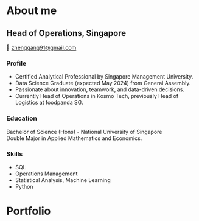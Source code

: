 # About me

## Head of Operations, Singapore

📧 zhenggang91@gmail.com

### Profile
- Certified Analytical Professional by Singapore Management University.
- Data Science Graduate (expected May 2024) from General Assembly.
- Passionate about innovation, teamwork, and data-driven decisions.
- Currently Head of Operations in Kosmo Tech, previously Head of Logistics at foodpanda SG.

### Education

Bachelor of Science (Hons) - National University of Singapore  
Double Major in Applied Mathematics and Economics.

### Skills

- SQL
- Operations Management
- Statistical Analysis, Machine Learning
- Python

# Portfolio

